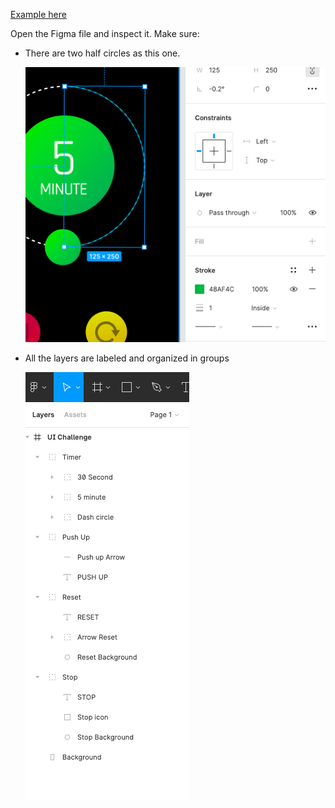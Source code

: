 [Example here](https://www.figma.com/file/LRgyZDBVgIq3PzjewTKI2c/UI-Challenge-I---UI-I-Ex-7)

Open the Figma file and inspect it. Make sure: 

- There are two half circles as this one.
    
    ![Example](Timer2.png)
    
- All the layers are labeled and organized in groups
    
    ![Example](Timer1.png)